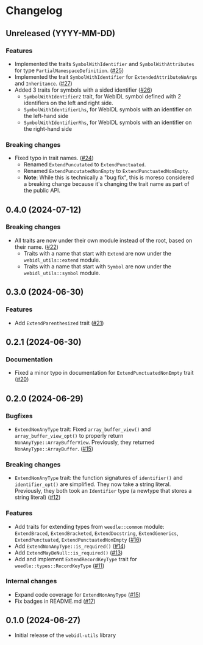 # Changelog

## Unreleased (YYYY-MM-DD)

### Features
- Implemented the traits `SymbolWithIdentifier` and `SymbolWithAttributes` for type `PartialNamespaceDefinition`. ([#25](https://github.com/neoncitylights/webidl-utils/pull/25))
- Implemented the trait `SymbolWithIdentifier` for `ExtendedAttributeNoArgs` and `Inheritance`. ([#27](https://github.com/neoncitylights/webidl-utils/pull/27))
- Added 3 traits for symbols with a sided identifier ([#26](https://github.com/neoncitylights/webidl-utils/pull/26))
  - `SymbolWithIdentifier2` trait, for WebIDL symbol defined with 2 identifiers on the left and right side.
  - `SymbolWithIdentifierLhs`, for WebIDL symbols with an identifier on the left-hand side
  - `SymbolWithIdentifierRhs`, for WebIDL symbols with an identifier on the right-hand side

### Breaking changes
- Fixed typo in trait names. ([#24](https://github.com/neoncitylights/webidl-utils/pull/24))
  - Renamed `ExtendPuncutated` to `ExtendPunctuated`.
  - Renamed `ExtendPuncutatedNonEmpty` to `ExtendPunctuatedNonEmpty`.
  - **Note**: While this is technically a "bug fix", this is moreso considered a breaking change because it's changing the trait name as part of the public API.

## 0.4.0 (2024-07-12)

### Breaking changes
- All traits are now under their own module instead of the root, based on their name. ([#22](https://github.com/neoncitylights/webidl-utils/pull/22))
  - Traits with a name that start with `Extend` are now under the `webidl_utils::extend` module.
  - Traits with a name that start with `Symbol` are now under the `webidl_utils::symbol` module.

## 0.3.0 (2024-06-30)

### Features
- Add `ExtendParenthesized` trait ([#21](https://github.com/neoncitylights/webidl-utils/pull/21))

## 0.2.1 (2024-06-30)

### Documentation
- Fixed a minor typo in documentation for `ExtendPunctuatedNonEmpty` trait ([#20](https://github.com/neoncitylights/webidl-utils/pull/20))

## 0.2.0 (2024-06-29)

### Bugfixes
- `ExtendNonAnyType` trait:  Fixed `array_buffer_view()` and `array_buffer_view_opt()` to properly return `NonAnyType::ArrayBufferView`. Previously, they returned `NonAnyType::ArrayBuffer`. ([#15](https://github.com/neoncitylights/webidl-utils/pull/15))

### Breaking changes
- `ExtendNonAnyType` trait: the function signatures of `identifier()` and `identifier_opt()` are simplified. They now take a string literal. Previously, they both took an `Identifier` type (a newtype that stores a string literal) ([#12](https://github.com/neoncitylights/webidl-utils/pull/12))

### Features
- Add traits for extending types from `weedle::common` module: `ExtendBraced`, `ExtendBracketed`, `ExtendDocstring`, `ExtendGenerics`, `ExtendPunctuated`, `ExtendPunctuatedNonEmpty` ([#16](https://github.com/neoncitylights/webidl-utils/pull/16))
- Add `ExtendNonAnyType::is_required()` ([#14](https://github.com/neoncitylights/webidl-utils/pull/14))
- Add `ExtendMayBeNull::is_required()` ([#13](https://github.com/neoncitylights/webidl-utils/pull/13))
- Add and implement `ExtendRecordKeyType` trait for `weedle::types::RecordKeyType` ([#11](https://github.com/neoncitylights/webidl-utils/pull/11))

### Internal changes
- Expand code coverage for `ExtendNonAnyType` ([#15](https://github.com/neoncitylights/webidl-utils/pull/15))
- Fix badges in README.md ([#17](https://github.com/neoncitylights/webidl-utils/pull/17))

## 0.1.0 (2024-06-27)

- Initial release of the `webidl-utils` library

